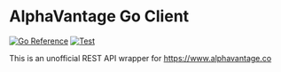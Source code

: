 # AlphaVantage Go Client

[![Go Reference](https://pkg.go.dev/badge/github.com/portfoliotree/alphavantage.svg)](https://pkg.go.dev/github.com/portfoliotree/alphavantage)
[![Test](https://github.com/portfoliotree/alphavantage/actions/workflows/test.yml/badge.svg)](https://github.com/portfoliotree/alphavantage/actions/workflows/test.yml)

This is an unofficial REST API wrapper for https://www.alphavantage.co
